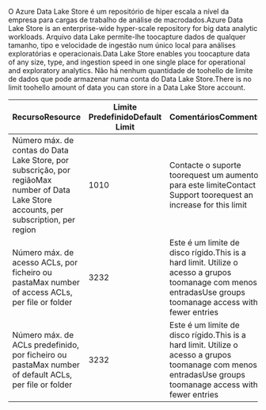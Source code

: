 <span data-ttu-id="f5813-101">O Azure Data Lake Store é um repositório de hiper escala a nível da empresa para cargas de trabalho de análise de macrodados.</span><span class="sxs-lookup"><span data-stu-id="f5813-101">Azure Data Lake Store is an enterprise-wide hyper-scale repository for big data analytic workloads.</span></span> <span data-ttu-id="f5813-102">Arquivo data Lake permite-lhe toocapture dados de qualquer tamanho, tipo e velocidade de ingestão num único local para análises exploratórias e operacionais.</span><span class="sxs-lookup"><span data-stu-id="f5813-102">Data Lake Store enables you toocapture data of any size, type, and ingestion speed in one single place for operational and exploratory analytics.</span></span> <span data-ttu-id="f5813-103">Não há nenhum quantidade de toohello de limite de dados que pode armazenar numa conta do Data Lake Store.</span><span class="sxs-lookup"><span data-stu-id="f5813-103">There is no limit toohello amount of data you can store in a Data Lake Store account.</span></span>

| <span data-ttu-id="f5813-104">**Recurso**</span><span class="sxs-lookup"><span data-stu-id="f5813-104">**Resource**</span></span> | <span data-ttu-id="f5813-105">**Limite Predefinido**</span><span class="sxs-lookup"><span data-stu-id="f5813-105">**Default Limit**</span></span> | <span data-ttu-id="f5813-106">**Comentários**</span><span class="sxs-lookup"><span data-stu-id="f5813-106">**Comments**</span></span> |
| --- | --- | --- |
| <span data-ttu-id="f5813-107">Número máx. de contas do Data Lake Store, por subscrição, por região</span><span class="sxs-lookup"><span data-stu-id="f5813-107">Max number of Data Lake Store accounts, per subscription, per region</span></span> |<span data-ttu-id="f5813-108">10</span><span class="sxs-lookup"><span data-stu-id="f5813-108">10</span></span> | <span data-ttu-id="f5813-109">Contacte o suporte toorequest um aumento para este limite</span><span class="sxs-lookup"><span data-stu-id="f5813-109">Contact Support toorequest an increase for this limit</span></span> |
| <span data-ttu-id="f5813-110">Número máx. de acesso ACLs, por ficheiro ou pasta</span><span class="sxs-lookup"><span data-stu-id="f5813-110">Max number of access ACLs, per file or folder</span></span> |<span data-ttu-id="f5813-111">32</span><span class="sxs-lookup"><span data-stu-id="f5813-111">32</span></span> | <span data-ttu-id="f5813-112">Este é um limite de disco rígido.</span><span class="sxs-lookup"><span data-stu-id="f5813-112">This is a hard limit.</span></span> <span data-ttu-id="f5813-113">Utilize o acesso a grupos toomanage com menos entradas</span><span class="sxs-lookup"><span data-stu-id="f5813-113">Use groups toomanage access with fewer entries</span></span> |
| <span data-ttu-id="f5813-114">Número máx. de ACLs predefinido, por ficheiro ou pasta</span><span class="sxs-lookup"><span data-stu-id="f5813-114">Max number of default ACLs, per file or folder</span></span> |<span data-ttu-id="f5813-115">32</span><span class="sxs-lookup"><span data-stu-id="f5813-115">32</span></span> | <span data-ttu-id="f5813-116">Este é um limite de disco rígido.</span><span class="sxs-lookup"><span data-stu-id="f5813-116">This is a hard limit.</span></span> <span data-ttu-id="f5813-117">Utilize o acesso a grupos toomanage com menos entradas</span><span class="sxs-lookup"><span data-stu-id="f5813-117">Use groups toomanage access with fewer entries</span></span> |
